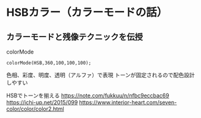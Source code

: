 # HSBカラー（カラーモードの話）

## カラーモードと残像テクニックを伝授


colorMode

```
colorMode(HSB,360,100,100,100);
```

色相、彩度、明度、透明（アルファ）で表現 トーンが固定されるので配色設計しやすい


HSBでトーンを揃える
https://note.com/fukkuu/n/nfbc9eccbac69
https://ichi-up.net/2015/099
https://www.interior-heart.com/seven-color/color/color2.html